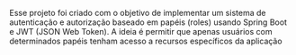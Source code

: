 Esse projeto foi criado com o objetivo de implementar um sistema de autenticação e autorização baseado em papéis (roles) usando Spring Boot e JWT (JSON Web Token).
A ideia é permitir que apenas usuários com determinados papéis tenham acesso a recursos específicos da aplicação
